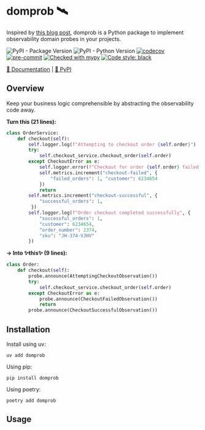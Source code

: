 # domprob 🛰️
Inspired by [this blog post](https://martinfowler.com/articles/domain-oriented-observability.html), domprob is a Python package to implement observability domain probes in your projects.

![PyPI - Package Version](https://img.shields.io/pypi/v/domprob.svg)
![PyPI - Python Version](https://img.shields.io/pypi/pyversions/domprob)
[![codecov](https://codecov.io/gh/tenyo-app/pydomprob/graph/badge.svg?token=C0BO1ZP0DK)](https://codecov.io/gh/tenyo-app/pydomprob)
[![pre-commit](https://img.shields.io/badge/pre--commit-enabled-brightgreen?logo=pre-commit&logoColor=white)](https://github.com/pre-commit/pre-commit)
[![Checked with mypy](http://www.mypy-lang.org/static/mypy_badge.svg)](http://mypy-lang.org/)
[![Code style: black](https://img.shields.io/badge/code%20style-black-000000.svg)](https://github.com/psf/black)

[📄 Documentation](https://domprob.readthedocs.io/en/latest/) | [🐍 PyPI](https://pypi.org/project/domprob/)

## Overview

Keep your business logic comprehensible by abstracting the observability code away.

**Turn this (21 lines):**

```python
class OrderService:
    def checkout(self):
        self.logger.log(f"Attempting to checkout order {self.order}")
        try:
            self.checkout_service.checkout_order(self.order)
        except CheckoutError as e:
            self.logger.error(f"Checkout for order {self.order} failed: {e}")
            self.metrics.increment("checkout-failed", {
                "failed_orders": 1, "customer": 6234654
            })
            return
        self.metrics.increment("checkout-successful", {
            "successful_orders": 1, 
         })
        self.logger.log(f"Order checkout completed successfully", {
            "successful_orders": 1, 
            "customer": 6234654, 
            "order_number": 2374, 
            "sku": "JH-374-VJHV"
        })
```

**→ Into ✨this✨ (9 lines):**

```python
class Order:
    def checkout(self):
        probe.announce(AttemptingCheckoutObservation())
        try:
            self.checkout_service.checkout_order(self.order)
        except CheckoutError as e:
            probe.announce(CheckoutFailedObservation())
            return
        probe.announce(CheckoutSuccessfulObservation())
```

## Installation

Install using uv:

```shell
uv add domprob
```

Using pip:

```shell
pip install domprob
```

Using poetry:

```shell
poetry add domprob
```

## Usage
